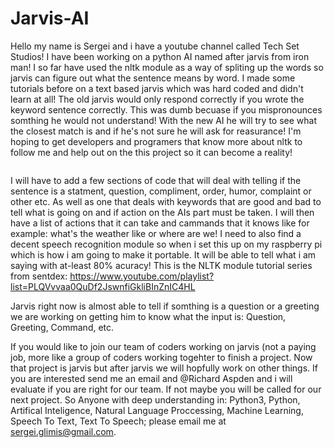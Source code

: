 # Jarvis-AI
Hello my name is Sergei and i have a youtube channel called Tech Set Studios! I have been working on a python AI named after jarvis from iron man! I so far have used the nltk module as a way of spliting up the words so jarvis can figure out what the sentence means by word. I made some tutorials before on a text based jarvis which was hard coded and didn't learn at all! The old jarvis would only respond correctly if you wrote the keyword sentence correctly. This was dumb becuase if you mispronounces somthing he would not understand! With the new AI he will try to see what the closest match is and if he's not sure he will ask for reasurance! I'm hoping to get developers and programers that know more about nltk to follow me and help out on the this project so it can become a reality!





<img src="https://github.com/techsetonyoutube/Jarvis-AI/blob/master/Jarvis%20Desktop%20backround.jpg" alt=""/>



I will have to add a few sections of code that will deal with telling if the sentence is a statment, question, compliment, order, humor, complaint or other etc. As well as one that deals with keywords that are good and bad to tell what is going on and if action on the AIs part must be taken. I will then have a list of actions that it can take and cammands that it knows like for example: what's the weather like or where are we! I need to also find a decent speech recognition module so when i set this up on my raspberry pi which is how i am going to make it portable. It will be able to tell what i am saying with at-least 80% acuracy! This is the NLTK module tutorial series from sentdex: https://www.youtube.com/playlist?list=PLQVvvaa0QuDf2JswnfiGkliBInZnIC4HL

Jarvis right now is almost able to tell if somthing is a question or a greeting we are working on getting him to know what the input is: Question, Greeting, Command, etc. 

If you would like to join our team of coders working on jarvis (not a paying job, more like a group of coders working togehter to finish a project. Now that project is jarvis but after jarvis we will hopfully work on other things. If you are interested send me an email and @Richard Aspden and i will evaluate if you are right for our team. If not maybe you will be called for our next project. So Anyone with deep understanding in: Python3, Python, Artifical Inteligence, Natural Language Proccessing, Machine Learning, Speech To Text, Text To Speech; please email me at sergei.glimis@gmail.com.

